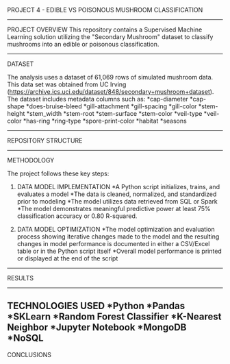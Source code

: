 PROJECT 4 - EDIBLE VS POISONOUS MUSHROOM CLASSIFICATION

---

PROJECT OVERVIEW
This repository contains a Supervised Machine Learning solution utilizing the "Secondary Mushroom" dataset to classify mushrooms into an edible or poisonous classification.  

---

DATASET 

The analysis uses a dataset of  61,069 rows of simulated mushroom data. This data set was obtained from UC Irving (https://archive.ics.uci.edu/dataset/848/secondary+mushroom+dataset). The dataset includes metadata columns such as:
  *cap-diameter
  *cap-shape
  *does-bruise-bleed
  *gill-attachment
  *gill-spacing
  *gill-color
  *stem-height
  *stem_width
  *stem-root
  *stem-surface
  *stem-color
  *veil-type
  *veil-color
  *has-ring
  *ring-type
  *spore-print-color
  *habitat
  *seasons

---

REPOSITORY STRUCTURE





---

METHODOLOGY

The project follows these key steps:

1. DATA MODEL IMPLEMENTATION
   *A Python script initializes, trains, and evaluates a model
   *The data is cleaned, normalized, and standardized prior to modeling
   *The model utilizes data retrieved from SQL or Spark
   *The model demonstrates meaningful predictive power at least 75% classification accuracy or 0.80 R-squared.

2. DATA MODEL OPTIMIZATION
   *The model optimization and evaluation process showing iterative changes made to the model and the resulting changes in model performance is documented in either a CSV/Excel table or in the Python script itself
   *Overall model performance is printed or displayed at the end of the script
   
---

RESULTS




---

TECHNOLOGIES USED
  *Python
  *Pandas
  *SKLearn
  *Random Forest Classifier
  *K-Nearest Neighbor 
  *Jupyter Notebook
  *MongoDB
  *NoSQL
  ---

  CONCLUSIONS
  
